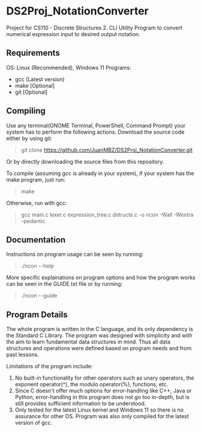 # DS2Proj_NotationConverter
Project for CS110 - Discrete Structures 2. CLI Utility Program to convert numerical expression input to desired output notation.

## Requirements
OS: Linux (Recommended), Windows 11
Programs: 
- gcc (Latest version)
- make [Optional]
- git [Optional]

## Compiling 
Use any terminal(GNOME Terminal, PowerShell, Command Prompt) your system has to perform the following actions.
Download the source code either by using git:
> git clone https://github.com/JuanMBZ/DS2Proj_NotationConverter.git

Or by directly downloading the source files from this repository.

To compile (assuming gcc is already in your system), if your system has the make program, just run:
> make  

Otherwise, run with gcc:  
> gcc main.c lexer.c expression_tree.c dstructs.c -o ncon -Wall -Wextra -pedantic  

## Documentation
Instructions on program usage can be seen by running:
> ./ncon --help

More specific explainations on program options and how the program works can be seen in the GUIDE.txt file or by running:
> ./ncon --guide


## Program Details
The whole program is written in the C language, and its only dependency is the Standard C Library.
The program was designed with simplicity and with the aim to learn fundamental data structures in mind. Thus all data structures and operations were defined based on program needs and from past lessons.

Limitations of the program include:
1. No built-in functionality for other operators such as unary operators, the exponent operator(^), the modulo operator(%), functions, etc.
2. Since C doesn't offer much options for error-handling like C++, Java or Python, error-handling in this program does not go too in-depth, but is still provides sufficient information to be understood.
3. Only tested for the latest Linux kernel and Windows 11 so there is no assurance for other OS. Program was also only compiled for the latest version of gcc.
